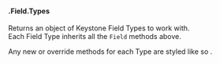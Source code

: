 #### .Field.Types 
  
Returns an object of Keystone Field Types to work with.  
Each Field Type inherits all the `Field` methods above.  
<p class="note">Any new or override methods for each Type are <span class="subMethod"> styled like so </span>. 
</p>

<div class="code-header addGitHubLink" data-file="lib/fieldTypes">&nbsp; </div><pre class=" language-javascript hideCode api"></pre> 


